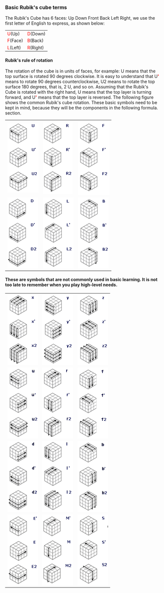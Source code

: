 ### Basic Rubik's cube terms

The Rubik's Cube has 6 faces:  Up Down Front Back Left Right, we use the first letter of English to express, as shown below:

<table class="hoverable bordered striped responsive-table">
    <tbody>
        <tr>
            <td><span style="color: red;">U</span>(Up)</td>
            <td><span style="color: red;">D</span>(Down)</td>
        </tr>
        <tr>
            <td><span style="color: red;">F</span>(Face)</td>
            <td><span style="color: red;">B</span>(Back)</td>
        </tr>
        <tr>
            <td><span style="color: red;">L</span>(Left)</td>
            <td><span style="color: red;">R</span>(Right)</td>
        </tr>
    </tbody>
</table>


#### Rubik's rule of rotation
The rotation of the cube is in units of faces, for example:
U means that the top surface is rotated 90 degrees clockwise. It is easy to understand that U<span style="color: red;">**'**</span> means to rotate 90 degrees counterclockwise, U2 means to rotate the top surface 180 degrees, that is, 2 U, and so on.
Assuming that the Rubik's Cube is rotated with the right hand, U means that the top layer is turning forward, and U<span style="color: red;">**'**</span> means that the top layer is reversed. The following figure shows the common Rubik's cube rotation. These basic symbols need to be kept in mind, because they will be the components in the following formula. section.


<table>
    <tbody>
        <tr>
            <td><img border="0"  src="../../res/U.png"></td>
            <td><img border="0"  src="../../res/R.png"></td>
            <td><img border="0"  src="../../res/F.png"></td>
        </tr>
        <tr>
            <td><img border="0"  src="../../res/D.png"></td>
            <td><img border="0"  src="../../res/L.png"></td>
            <td><img border="0"  src="../../res/B.png"></td>
        </tr>
    </tbody>
</table>


#### These are symbols that are not commonly used in basic learning. It is not too late to remember when you play high-level needs.
<table>
    <tbody>
        <tr>
            <td><img border="0"  src="../../res/X.png"></td>
            <td><img border="0"  src="../../res/Y.png"></td>
            <td><img border="0"  src="../../res/Z.png"></td>
        </tr>
        <tr>
            <td><img border="0"  src="../../res/ui.png"></td>
            <td><img border="0"  src="../../res/ri.png"></td>
            <td><img border="0"  src="../../res/fi.png"></td>
        </tr>
        <tr>
            <td><img border="0"  src="../../res/di.png"></td>
            <td><img border="0"  src="../../res/li.png"></td>
            <td><img border="0"  src="../../res/bi.png"></td>
        </tr>
        <tr>
            <td><img border="0"  src="../../res/E.png"></td>
            <td><img border="0"  src="../../res/M.png"></td>
            <td><img border="0"  src="../../res/S.png"></td>
        </tr>
    </tbody>
</table>
